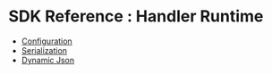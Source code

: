 # SDK Reference : Handler Runtime

* [Configuration](/documentation/sdk/runtime/configuration)
* [Serialization](/documentation/sdk/runtime/serialization)
* [Dynamic Json](/documentation/sdk/runtime/dynamic-json)